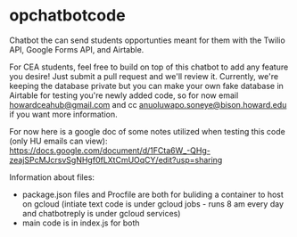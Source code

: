 # opchatbotcode
Chatbot the can send students opportunties meant for them with the Twilio API, Google Forms API, and Airtable.

For CEA students, feel free to build on top of this chatbot to add any feature you desire! Just submit a pull request and we'll review it.
Currently, we're keeping the database private but you can make your own fake database in Airtable for testing you're newly added code, so for now
email howardceahub@gmail.com and cc anuoluwapo.soneye@bison.howard.edu if you want more information.

For now here is a google doc of some notes utilized when testing this code (only HU emails can view): 
https://docs.google.com/document/d/1FCta6W_-QHg-zeajSPcMJcrsvSgNHgf0fLXtCmUOqCY/edit?usp=sharing

Information about files:
- package.json files and Procfile are both for buliding a container to host on gcloud (intiate text code is under gcloud jobs - runs 8 am every day and chatbotreply is under gcloud services)
- main code is in index.js for both
